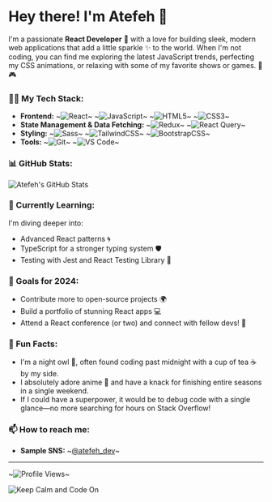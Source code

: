 # Hey there! I'm Atefeh 👋

I'm a passionate **React Developer** 💖 with a love for building sleek, modern web applications that add a little sparkle ✨ to the world. When I'm not coding, you can find me exploring the latest JavaScript trends, perfecting my CSS animations, or relaxing with some of my favorite shows or games. 🎀🎮

### 👩‍💻 My Tech Stack:
- **Frontend:** 
  ~![React](https://img.shields.io/badge/React-61DAFB?logo=react&logoColor=white&style=flat-square)~ 
  ~![JavaScript](https://img.shields.io/badge/JavaScript-F7DF1E?logo=javascript&logoColor=black&style=flat-square)~ 
  ~![HTML5](https://img.shields.io/badge/HTML5-E34F26?logo=html5&logoColor=white&style=flat-square)~ 
  ~![CSS3](https://img.shields.io/badge/CSS3-1572B6?logo=css3&logoColor=white&style=flat-square)~ 
- **State Management & Data Fetching:** 
  ~![Redux](https://img.shields.io/badge/Redux-764ABC?logo=redux&logoColor=white&style=flat-square)~ 
  ~![React Query](https://img.shields.io/badge/React_Query-FF4154?logo=react-query&logoColor=white&style=flat-square)~
- **Styling:** 
  ~![Sass](https://img.shields.io/badge/Sass-CC6699?logo=sass&logoColor=white&style=flat-square)~ 
  ~![TailwindCSS](https://img.shields.io/badge/Tailwind_CSS-38B2AC?logo=tailwind-css&logoColor=white&style=flat-square)~
  ~![BootstrapCSS](https://img.shields.io/badge/Bootstrap-764ABC?logo=bootstrap&logoColor=white&style=flat-square)~
- **Tools:** 
  ~![Git](https://img.shields.io/badge/Git-F05032?logo=git&logoColor=white&style=flat-square)~ 
  ~![VS Code](https://img.shields.io/badge/VS%20Code-007ACC?logo=visual-studio-code&logoColor=white&style=flat-square)~

### 📊 GitHub Stats:
![Atefeh's GitHub Stats](https://github-readme-stats.vercel.app/api?username=atefeh-dev&show_icons=true&theme=radical)

### 🌱 Currently Learning:
I'm diving deeper into:
- Advanced React patterns 🌀
- TypeScript for a stronger typing system 🛡️
- Testing with Jest and React Testing Library 🧪

### 🎯 Goals for 2024:
- Contribute more to open-source projects 🌍
- Build a portfolio of stunning React apps 💻
- Attend a React conference (or two) and connect with fellow devs! 🎉

### 🚀 Fun Facts:
- I'm a night owl 🦉, often found coding past midnight with a cup of tea ☕ by my side.
- I absolutely adore anime 🎌 and have a knack for finishing entire seasons in a single weekend.
- If I could have a superpower, it would be to debug code with a single glance—no more searching for hours on Stack Overflow!

### 📫 How to reach me:
- **Sample SNS:** ~[@atefeh_dev](https://sns.com/atefeh_dev)~

---

~![Profile Views](https://komarev.com/ghpvc/?username=atefeh-dev&color=ff69b4&style=flat-square)~

![Keep Calm and Code On](https://media.giphy.com/media/3ohzdYJK1wAdPWVk88/giphy.gif)
